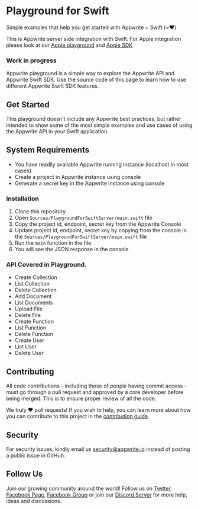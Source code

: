 # Playground for Swift

Simple examples that help you get started with Appwrite + Swift (=❤️)

This is Appwrite server side integration with Swift. For Apple integration please look at our [Apple playground](https://github.com/appwrite/playground-for-apple-swiftui) and [Apple SDK](https://github.com/appwrite/sdk-for-apple)

### Work in progress

Appwrite playground is a simple way to explore the Appwrite API and Appwrite Swift SDK. Use the source code of this page to learn how to use different Appwrite Swift SDK features.

## Get Started
This playground doesn't include any Appwrite best practices, but rather intended to show some of the most simple examples and use cases of using the Appwrite API in your Swift application.

## System Requirements
* You have readily available Appwrite running instance (localhost in most cases).
* Create a project in Appwrite instance using console
* Generate a secret key in the Appwrite instance using console

### Installation
1. Clone this repository
2. Open `Sources/PlaygroundForSwiftServer/main.swift` file
3. Copy the project id, endpoint, secret key from the Appwrite Console
4. Update project id, endpoint, secret key by copying from the console in the `Sources/PlaygroundForSwiftServer/main.swift` file
5. Run the `main` function in the file
6. You will see the JSON response in the console

### API Covered in Playground.
* Create Collection
* List Collection
* Delete Collection
* Add Document
* List Documents
* Upload File
* Delete File
* Create Function
* List Function
* Delete Function
* Create User
* List User
* Delete User

## Contributing

All code contributions - including those of people having commit access - must go through a pull request and approved by a core developer before being merged. This is to ensure proper review of all the code.

We truly ❤️ pull requests! If you wish to help, you can learn more about how you can contribute to this project in the [contribution guide](https://github.com/appwrite/appwrite/blob/master/CONTRIBUTING.md).

## Security

For security issues, kindly email us [security@appwrite.io](mailto:security@appwrite.io) instead of posting a public issue in GitHub.

## Follow Us

Join our growing community around the world! Follow us on [Twitter](https://twitter.com/appwrite_io), [Facebook Page](https://www.facebook.com/appwrite.io), [Facebook Group](https://www.facebook.com/groups/appwrite.developers/) or join our [Discord Server](https://discord.gg/GSeTUeA) for more help, ideas and discussions.
